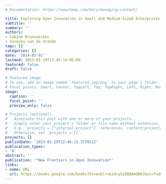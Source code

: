 ```yaml
---
# Documentation: https://wowchemy.com/docs/managing-content/

title: Exploring Open Innovation in Small and Medium-Sized Enterprises
subtitle: ''
summary: ''
authors:
- Sabine Brunswicker
- Vareska van de Vrande
tags: []
categories: []
date: '2014-01-01'
lastmod: 2023-01-19T17:46:14-05:00
featured: false
draft: false

# Featured image
# To use, add an image named `featured.jpg/png` to your page's folder.
# Focal points: Smart, Center, TopLeft, Top, TopRight, Left, Right, BottomLeft, Bottom, BottomRight.
image:
  caption: ''
  focal_point: ''
  preview_only: false

# Projects (optional).
#   Associate this post with one or more of your projects.
#   Simply enter your project's folder or file name without extension.
#   E.g. `projects = ["internal-project"]` references `content/project/deep-learning/index.md`.
#   Otherwise, set `projects = []`.
projects: []
publishDate: '2023-01-19T22:46:13.377811Z'
publication_types:
- '6'
abstract: ''
publication: '*New Frontiers in Open Innovation*'
links:
- name: URL
  url: https://books.google.com/books?hl=en&lr=&id=ySsDBQAAQBAJ&oi=fnd&pg=PA135&dq=Exploring+Open+Innovation+in+Small+and+Medium-Sized+Enterprises&ots=jKSvPXVmDW&sig=t2dIFJNT0tnFMIiADWvduZ-aPgM#v=onepage&q=Exploring%20Open%20Innovation%20in%20Small%20and%20Medium-Sized%20Enterprises&f=false
---
```

